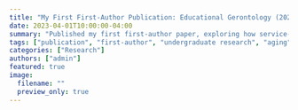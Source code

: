 ```yaml
---
title: "My First First-Author Publication: Educational Gerontology (2023)"
date: 2023-04-01T10:00:00-04:00
summary: "Published my first first-author paper, exploring how service-learning in an aging course affects student attitudes toward older adults."
tags: ["publication", "first-author", "undergraduate research", "aging"]
categories: ["Research"]
authors: ["admin"]
featured: true
image:
  filename: ""
  preview_only: true
---
```

